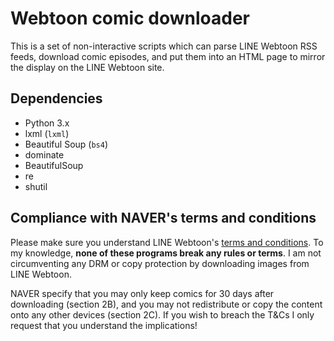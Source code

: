 Webtoon comic downloader
=============================

This is a set of non-interactive scripts which can parse LINE Webtoon RSS feeds,
download comic episodes, and put them into an HTML page to mirror the display on
the LINE Webtoon site.


Dependencies
------------

  * Python 3.x
  * lxml (`lxml`)
  * Beautiful Soup (`bs4`)
  * dominate
  * BeautifulSoup
  * re
  * shutil


Compliance with NAVER's terms and conditions
--------------------------------------------

[webtoon-toc]: http://www.webtoons.com/en/terms

Please make sure you understand LINE Webtoon's [terms and
conditions][webtoon-toc]. To my knowledge, **none of these programs break any
rules or terms**. I am not circumventing any DRM or copy protection by
downloading images from LINE Webtoon.

NAVER specify that you may only keep comics for 30 days after downloading
(section 2B), and you may not redistribute or copy the content onto any other
devices (section 2C). If you wish to breach the T&Cs I only request that you
understand the implications!
